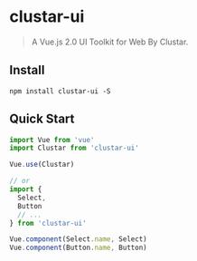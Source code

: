 # clustar-ui

> A Vue.js 2.0 UI Toolkit for Web By Clustar.

## Install
```shell
npm install clustar-ui -S
```

## Quick Start
``` javascript
import Vue from 'vue'
import Clustar from 'clustar-ui'

Vue.use(Clustar)

// or
import {
  Select,
  Button
  // ...
} from 'clustar-ui'

Vue.component(Select.name, Select)
Vue.component(Button.name, Button)
```